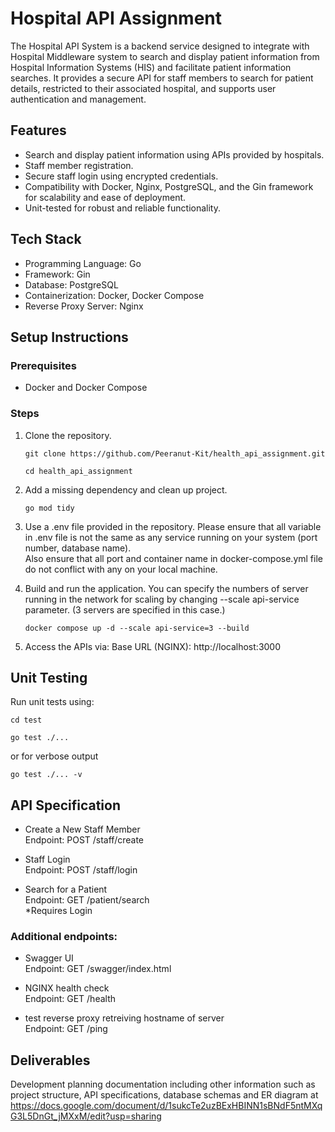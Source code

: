 # Hospital API Assignment
The Hospital API System is a backend service designed to integrate with Hospital Middleware system to search and display patient information from Hospital Information Systems (HIS) and facilitate patient information searches. It provides a secure API for staff members to search for patient details, restricted to their associated hospital, and supports user authentication and management.

## Features
- Search and display patient information using APIs provided by hospitals.
- Staff member registration.
- Secure staff login using encrypted credentials.
- Compatibility with Docker, Nginx, PostgreSQL, and the Gin framework for scalability and ease of deployment.
- Unit-tested for robust and reliable functionality.

## Tech Stack
- Programming Language: Go
- Framework: Gin
- Database: PostgreSQL
- Containerization: Docker, Docker Compose
- Reverse Proxy Server: Nginx

## Setup Instructions
### Prerequisites
- Docker and Docker Compose

### Steps
1. Clone the repository.
   ```
   git clone https://github.com/Peeranut-Kit/health_api_assignment.git
   
   cd health_api_assignment
   ```
2. Add a missing dependency and clean up project.
   ```
   go mod tidy
   ```

3. Use a .env file provided in the repository. Please ensure that all variable in .env file is not the same as any service running on your system (port number, database name).<br>
   Also ensure that all port and container name in docker-compose.yml file do not conflict with any on your local machine.

4. Build and run the application. You can specify the numbers of server running in the network for scaling by changing --scale api-service parameter. (3 servers are specified in this case.)
   ```
   docker compose up -d --scale api-service=3 --build
   ```

5. Access the APIs via:
   Base URL (NGINX): http://localhost:3000

## Unit Testing
Run unit tests using:
```
cd test

go test ./...  
```
or for verbose output
```
go test ./... -v
```

## API Specification
- Create a New Staff Member<br>
Endpoint: POST /staff/create

- Staff Login<br>
Endpoint: POST /staff/login

- Search for a Patient<br>
Endpoint: GET /patient/search<br>
*Requires Login

### Additional endpoints:
- Swagger UI<br>
Endpoint: GET /swagger/index.html

- NGINX health check<br>
Endpoint: GET /health

- test reverse proxy retreiving hostname of server<br>
Endpoint: GET /ping

## Deliverables
Development planning documentation including other information such as project structure, API specifications, database schemas and ER diagram at https://docs.google.com/document/d/1sukcTe2uzBExHBINN1sBNdF5ntMXqG3L5DnGt_jMXxM/edit?usp=sharing
